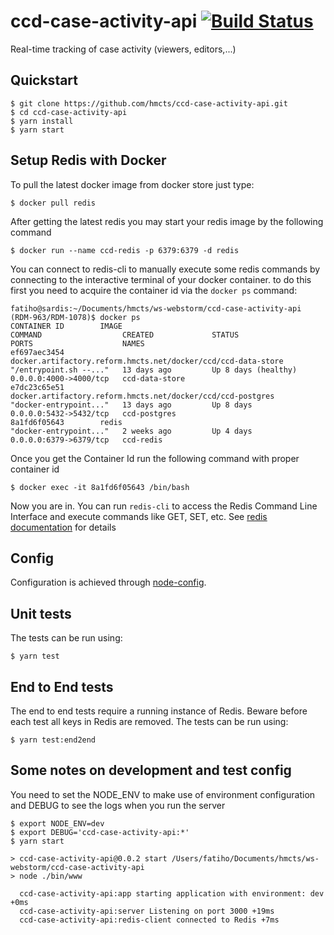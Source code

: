 # ccd-case-activity-api [![Build Status](https://travis-ci.org/hmcts/ccd-case-activity-api.svg?branch=master)](https://travis-ci.org/hmcts/ccd-case-activity-api)
Real-time tracking of case activity (viewers, editors,...)

## Quickstart

```
$ git clone https://github.com/hmcts/ccd-case-activity-api.git
$ cd ccd-case-activity-api
$ yarn install
$ yarn start
```
## Setup Redis with Docker
To pull the latest docker image from docker store just type:
```
$ docker pull redis
```
After getting the latest redis you may start your redis image by the following command
```
$ docker run --name ccd-redis -p 6379:6379 -d redis
```
You can connect to redis-cli to manually execute some redis commands by connecting to the interactive terminal of your docker container.
to do this first you need to acquire the container id via the `docker ps` command:
```
fatiho@sardis:~/Documents/hmcts/ws-webstorm/ccd-case-activity-api (RDM-963/RDM-1078)$ docker ps
CONTAINER ID        IMAGE                                                           COMMAND                  CREATED             STATUS                PORTS                    NAMES
ef697aec3454        docker.artifactory.reform.hmcts.net/docker/ccd/ccd-data-store   "/entrypoint.sh --..."   13 days ago         Up 8 days (healthy)   0.0.0.0:4000->4000/tcp   ccd-data-store
e7dc23c65e51        docker.artifactory.reform.hmcts.net/docker/ccd/ccd-postgres     "docker-entrypoint..."   13 days ago         Up 8 days             0.0.0.0:5432->5432/tcp   ccd-postgres
8a1fd6f05643        redis                                                           "docker-entrypoint..."   2 weeks ago         Up 4 days             0.0.0.0:6379->6379/tcp   ccd-redis
```
Once you get the Container Id run the following command with proper container id
```
$ docker exec -it 8a1fd6f05643 /bin/bash
```
Now you are in. You can run `redis-cli` to access the Redis Command Line Interface and execute commands like GET, SET, etc.
See [redis documentation](https://redis.io) for details

## Config

Configuration is achieved through [node-config](https://github.com/lorenwest/node-config).


## Unit tests
The tests can be run using:

```
$ yarn test
```

## End to End tests

The end to end tests require a running instance of Redis. Beware before each test all keys in Redis are removed.
The tests can be run using:

```
$ yarn test:end2end
```

## Some notes on development and test config
You need to set the NODE_ENV to make use of environment configuration and DEBUG to see the logs when you run the server
```
$ export NODE_ENV=dev
$ export DEBUG='ccd-case-activity-api:*'
$ yarn start

> ccd-case-activity-api@0.0.2 start /Users/fatiho/Documents/hmcts/ws-webstorm/ccd-case-activity-api
> node ./bin/www

  ccd-case-activity-api:app starting application with environment: dev +0ms
  ccd-case-activity-api:server Listening on port 3000 +19ms
  ccd-case-activity-api:redis-client connected to Redis +7ms
```
